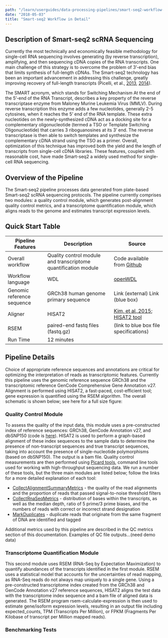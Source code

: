 ```yaml
---
path: "/learn/userguides/data-processing-pipelines/smart-seq2-workflow-in-detail"
date: "2018-05-03"
title: "Smart-seq2 Workflow in Detail"
---
```


## Description of Smart-seq2 scRNA Sequencing

Currently the most technically and economically feasible methodology for single-cell RNA sequencing involves generating (by reverse transcription), amplifying, and then sequencing cDNA copies of the RNA transcripts. One main challenge of this strategy is to overcome the problem of 3’-end bias that limits synthesis of full-length cDNAs. The Smart-seq2 technology has been an important advancement in addressing this challenge, greatly improving recovery of full-length transcripts (Picelli, et al., [2013](https://www.nature.com/articles/nmeth.2639), [2014](https://www.nature.com/articles/nprot.2014.006)).

The SMART acronym, which stands for Switching Mechanism At the end of the 5’-end of the RNA Transcript, describes a key property of the reverse transcriptase enzyme from Maloney Murine Leukemia Virus (MMLV). During reverse transcription this enzyme adds a few nucleotides, generally 2-5 cytosines, when it reaches the 5’ end of the RNA template. These extra nucleotides on the newly-synthesized cDNA act as a docking site for a complementary oligonucleotide (termed a TSO or Template Switching Oligonucleotide) that carries 3 riboguanosines at its 3’ end. The reverse transcriptase is then able to switch templates and synthesize the complementary cDNA strand using the TSO as a primer. Overall, optimization of this technique has improved both the yield and the length of transcripts from single-cell cDNA libraries. These features, coupled with reasonable cost, have made Smart-seq2 a widely used method for single-cell RNA sequencing.


## Overview of the Pipeline

The Smart-seq2 pipeline processes data generated from plate-based Smart-seq2 scRNA sequencing protocols. The pipeline currently comprises two modules: a quality control module, which generates post-alignment quality control metrics, and a transcriptome quantification module, which aligns reads to the genome and estimates transcript expression levels. 


## Quick Start Table

| Pipeline Features | Description | Source |
|-------------------|---------------------------------------------------------------|-----------------------|
| Overall workflow  |Quality control module and transcriptome quantification module | Code available from [Github](https://github.com/HumanCellAtlas/skylab/tree/master/pipelines/smartseq2_single_sample) |
| Workflow language |WDL          |[openWDL](https://github.com/openwdl/wdl)|
| Genomic reference sequence|GRCh38 human genome primary sequence|Link (external) Link (blue box)|
| Aligner           |HISAT2       |[Kim, et al.,2015](https://www.ncbi.nlm.nih.gov/pmc/articles/PMC4655817/); [HISAT2 tool](https://ccb.jhu.edu/software/hisat2/manual.shtml)|
| RSEM              |paired-end fastq files (fastq.gz) | (link to blue box file specifications)
|Run Time           | 12 minutes  |


## Pipeline Details

Choice of appropriate reference sequences and annotations are critical for optimizing the interpretation of reads as transcriptomic features. Currently this pipeline uses the genomic reference sequence GRCh38 and the transcriptomic reference GenCode Comprehensive Gene Annotation v27. Alignment is performed using HISAT2, a fast-paced, cost-efficient tool; gene expression is quantified using the RSEM algorithm.  The overall schematic is shown below; see here for a full size figure:

### Quality Control Module

To assess the quality of the input data, this module uses a pre-constructed index of reference sequences: GRCh38, GenCode Annotation v27, and dbSNP150 (code is [here](https://github.com/HumanCellAtlas/skylab/wiki/SmartSeq2-Pipeline-(v0.2.0))).  HISAT2 is used to perform a graph-based alignment of these index sequences to the sample data to determine the presence of non-transcript sequences and true transcript sequences, taking into account the presence of single-nucleotide polymorphisms (based on dbSNP150). The output is a bam file. Quality control measurements are then performed using [Picard tools](http://broadinstitute.github.io/picard/), command line tools used for working with high-throughput sequencing data. We run a number of these tools, but the three main modules are listed below; follow the links for a more detailed explanation of each tool:
* [CollectAlignmentSummaryMetrics](http://broadinstitute.github.io/picard/command-line-overview.html#CollectAlignmentSummaryMetrics) - the quality of the read alignments and the proportion of reads that passed signal-to-noise threshold filters
* [CollectRnaSeqMetrics](http://broadinstitute.github.io/picard/command-line-overview.html#CollectRnaSeqMetrics) - distribution of bases within the transcripts, as well as the median depth, ratio of 5 prime/3 prime biases, and the numbers of reads with correct or incorrect strand designation
* [MarkDuplicates](http://broadinstitute.github.io/picard/command-line-overview.html#MarkDuplicatesWithMateCigar) - duplicate reads that originate from the same fragment of DNA are identified and tagged

Additional metrics used by this pipeline are described in the QC metrics section of this documentation. Examples of QC file  outputs…(need demo data)

### Transcriptome Quantification Module

This second module uses RSEM (RNA-Seq by Expectation Maximization) to quantify abundances of the transcripts identified in the first module. RSEM uses a statistical model that accounts for the uncertainties of read mapping, as RNA-Seq reads do not always map uniquely to a single gene. Using a pre-constructed transcriptome index created from the GRCh38 and GenCode Annotation v27 reference sequences, HISAT2 aligns the test data with the transcriptome index sequence and a bam file of aligned data is generated. The RSEM program rsem-calculate-expression is then used to estimate gene/isoform expression levels, resulting in an  output file including expected_counts, TPM (Transcripts Per Million), or FPKM (Fragments Per Kilobase of transcript per Million mapped reads).

### Benchmarking Tests
